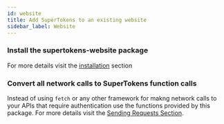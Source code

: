 ```yaml
---
id: website
title: Add SuperTokens to an existing website
sidebar_label: Website
---
```


### Install the supertokens-website package

For more details visit the [installation](../frontend/website/installation) section

### Convert all network calls to SuperTokens function calls

Instead of using ```fetch``` or any other framework for makng network calls to your APIs that require authentication use the functions provided by this package. For more details visit the [Sending Requests Section](../frontend/website/sending-requests).